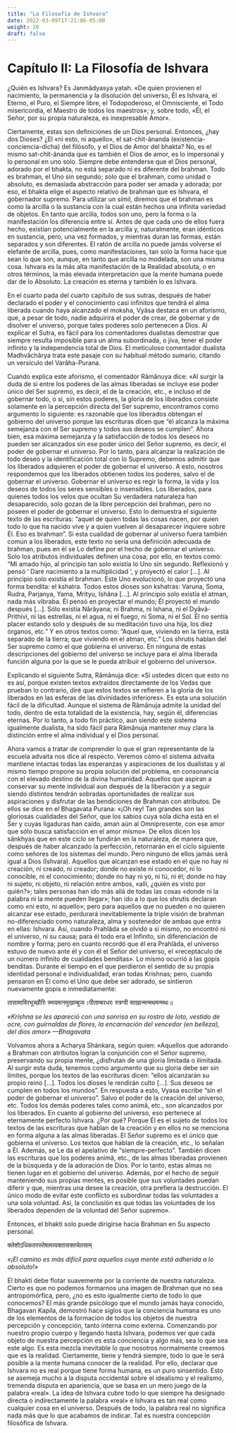 ```yaml
---
title: "La Filosofía de Ishvara"
date: 2022-03-09T17:21:06-05:00
weight: 20
draft: false
---
```



# Capítulo II: La Filosofía de Ishvara

¿Quién es Ishvara? Es Janmâdyasya yatah. «De quien provienen el nacimiento, la permanencia y la disolución del universo, Él es Ishvara, el Eterno, el Puro, el Siempre libre, el Todopoderoso, el Omnisciente, el Todo misericordia, el Maestro de todos los maestros»; y, sobre todo, «Él, el Señor, por su propia naturaleza, es inexpresable Amor».

Ciertamente, estas son definiciones de un Dios personal. Entonces, ¿hay dos Dioses? ¿El «ni esto, ni aquello», el sat-chit-ânanda \(existencia-conciencia-dicha\) del filósofo, y el Dios de Amor del bhakta? No, es el mismo sat-chit-ânanda que es también el Dios de amor, es lo impersonal y lo personal en uno solo. Siempre debe entenderse que el Dios personal, adorado por el bhakta, no está separado ni es diferente del brahman. Todo es brahman, el Uno sin segundo; solo que el brahman, como unidad o absoluto, es demasiada abstracción para poder ser amada y adorada; por eso, el bhakta elige el aspecto relativo de brahman que es Ishvara, el gobernador supremo. Para utilizar un símil, diremos que el brahman es como la arcilla o la sustancia con la cual están hechos una infinita variedad de objetos. En tanto que arcilla, todos son uno, pero la forma o la manifestación los diferencia entre sí. Antes de que cada uno de ellos fuera hecho, existían potencialmente en la arcilla y, naturalmente, eran idénticos en sustancia, pero, una vez formados, y mientras duran las formas, están separados y son diferentes. El ratón de arcilla no puede jamás volverse el elefante de arcilla, pues, como manifestaciones, tan solo la forma hace que sean lo que son, aunque, en tanto que arcilla no modelada, son una misma cosa. Ishvara es la más alta manifestación de la Realidad absoluta, o en otros términos, la más elevada interpretación que la mente humana puede dar de lo Absoluto. La creación es eterna y también lo es Ishvara.

En el cuarto pada del cuarto capítulo de sus sutras, después de haber declarado el poder y el conocimiento casi infinitos que tendrá el alma liberada cuando haya alcanzado el moksha, Vyâsa destaca en un aforismo, que, a pesar de todo, nadie adquirirá el poder de crear, de gobernar y de disolver el universo, porque tales poderes solo pertenecen a Dios. Al explicar el Sutra, es fácil para los comentadores dualistas demostrar que siempre resulta imposible para un alma subordinada, o jiva, tener el poder infinito y la independencia total de Dios. El meticuloso comentador dualista Madhvâchârya trata este pasaje con su habitual método sumario, citando un versículo del Varâha-Purana.

Cuando explica este aforismo, el comentador Râmânuya dice: «Al surgir la duda de si entre los poderes de las almas liberadas se incluye ese poder único del Ser supremo, es decir, el de la creación, etc., e incluso el de gobernar todo, o si, sin estos poderes, la gloria de los liberados consiste solamente en la percepción directa del Ser supremo, encontramos como argumento lo siguiente: es razonable que los liberados obtengan el gobierno del universo porque las escrituras dicen que “él alcanza la máxima semejanza con el Ser supremo y todos sus deseos se cumplen”. Ahora bien, esa máxima semejanza y la satisfacción de todos los deseos no pueden ser alcanzados sin ese poder único del Señor supremo, es decir, el poder de gobernar el universo. Por lo tanto, para alcanzar la realización de todo deseo y la identificación total con lo Supremo, debemos admitir que los liberados adquieren el poder de gobernar el universo. A esto, nosotros respondemos que los liberados obtienen todos los poderes, salvo el de gobernar el universo. Gobernar el universo es regir la forma, la vida y los deseos de todos los seres sensibles o insensibles. Los liberados, para quienes todos los velos que ocultan Su verdadera naturaleza han desaparecido, solo gozan de la libre percepción del brahman, pero no poseen el poder de gobernar el universo. Esto lo demuestra el siguiente texto de las escrituras: “aquel de quien todas las cosas nacen, por quien todo lo que ha nacido vive y a quien vuelven al desaparecer inquiere sobre Él. Eso es brahman”. Si esta cualidad de gobernar al universo fuera también común a los liberados, este texto no sería una definición adecuada de brahman, pues en él se Lo define por el hecho de gobernar el universo. Solo los atributos individuales definen una cosa; por ello, en textos como: “Mi amado hijo, al principio tan solo existía lo Uno sin segundo. Reflexionó y pensó ‘ Daré nacimiento a la multiplicidad ’, y proyectó el calor \[…\]. Al principio solo existía el brahman. Este Uno evolucionó, lo que proyectó una forma bendita: el kshatra. Todos estos dioses son kshatras: Varuna, Soma, Rudra, Parjanya, Yama, Mrityu, Ishâna \[…\]. Al principio solo existía el atman, nada más vibraba. Él pensó en proyectar el mundo; Él proyectó el mundo después \[…\]. Sólo existía Nârâyana; ni Brahma, ni Ishana, ni el Dyâvâ-Prithivi, ni las estrellas, ni el agua, ni el fuego, ni Soma, ni el Sol. Él no sentía placer estando solo y después de su meditación tuvo una hija, los diez órganos, etc.” Y en otros textos como: “Aquel que, viviendo en la tierra, está separado de la tierra; que viviendo en el atman, etc.” Los shrutis hablan del Ser supremo como el que gobierna el universo. En ninguna de estas descripciones del gobierno del universo se incluye para el alma liberada función alguna por la que se le pueda atribuir el gobierno del universo».

Explicando el siguiente Sutra, Râmânuja dice: «Si ustedes dicen que esto no es así, porque existen textos extraídos directamente de los Vedas que prueban lo contrario, diré que estos textos se refieren a la gloria de los liberados en las esferas de las divinidades inferiores». Es esta una solución fácil de la dificultad. Aunque el sistema de Râmânuja admite la unidad del todo, dentro de esta totalidad de la existencia, hay, según él, diferencias eternas. Por lo tanto, a todo fin práctico, aun siendo este sistema igualmente dualista, ha sido fácil para Râmânuja mantener muy clara la distinción entre el alma individual y el Dios personal.

Ahora vamos a tratar de comprender lo que el gran representante de la escuela advaita nos dice al respecto. Veremos cómo el sistema advaita mantiene intactas todas las esperanzas y aspiraciones de los dualistas y al mismo tiempo propone su propia solución del problema, en consonancia con el elevado destino de la divina humanidad. Aquellos que aspiran a conservar su mente individual aun después de la liberación y a seguir siendo distintos tendrán sobradas oportunidades de realizar sus aspiraciones y disfrutar de las bendiciones de Brahman con atributos. De ellos se dice en el Bhagavata Purana: «¡Oh rey\! Tan grandes son las gloriosas cualidades del Señor, que los sabios cuya sola dicha está en el Ser y cuyas ligaduras han caído, aman aún al Omnipresente, con ese amor que sólo busca satisfacción en el amor mismo». De ellos dicen los sânkhyas que en este ciclo se fundirán en la naturaleza, de manera que, después de haber alcanzado la perfección, retornarán en el ciclo siguiente como señores de los sistemas del mundo. Pero ninguno de ellos jamás será igual a Dios \(Ishvara\). Aquellos que alcanzan ese estado en el que no hay ni creación, ni creado, ni creador; donde no existe ni conocedor, ni lo conocible, ni el conocimiento; donde no hay ni yo, ni tú, ni él; donde no hay ni sujeto, ni objeto, ni relación entre ambos, «allí, ¿quién es visto por quién?»; tales personas han ido más allá de todas las cosas «donde ni la palabra ni la mente pueden llegar»; han ido a lo que los shrutis declaran como «ni esto, ni aquello»; pero para aquellos que no pueden o no quieren alcanzar ese estado, perdurará inevitablemente la triple visión de brahman no-diferenciado como naturaleza, alma y sostenedor de ambas que entra en ellas: Ishvara. Así, cuando Prahlâda se olvidó a sí mismo, no encontró ni el universo, ni su causa; para él todo era el Infinito, sin diferenciación de nombre y forma; pero en cuanto recordó que él era Prahlâda, el universo estuvo de nuevo ante él y con él el Señor del universo, el «receptáculo de un número infinito de cualidades benditas». Lo mismo ocurrió a las gopis benditas. Durante el tiempo en el que perdieron el sentido de su propia identidad personal e individualidad, eran todas Krishnas; pero, cuando pensaron en Él como el Uno que debe ser adorado, se sintieron nuevamente gopis e inmediatamente:

तासामाविरभूच्छौरिः स्मयमानमुखाम्बुजः।पीताम्बरधरः स्त्रग्वी साखान्मन्मथमन्मथः॥

*«Krishna se les apareció con una sonrisa en su rostro de loto, vestido de ocre, con guirnaldas de flores, la encarnación del vencedor \(en belleza\), del dios amor» —Bhagavata*

Volvamos ahora a Acharya Shánkara, según quien: «Aquellos que adorando a Brahman con atributos logran la conjunción con el Señor supremo, preservando su propia mente, ¿disfrutan de una gloria limitada o ilimitada. Al surgir esta duda, tenemos como argumento que su gloria debe ser sin límites, porque los textos de las escrituras dicen: “ellos alcanzarán su propio reino \[…\]. Todos los dioses le rendirán culto \[…\]. Sus deseos se cumplen en todos los mundos”. En respuesta a esto, Vyasa escribe “sin el poder de gobernar el universo”. Salvo el poder de la creación del universo, etc. Todos los demás poderes tales como animâ, etc., son alcanzados por los liberados. En cuanto al gobierno del universo, eso pertenece al eternamente perfecto Ishvara. ¿Por qué? Porque Él es el sujeto de todos los textos de las escrituras que hablan de la creación y en ellos no se menciona en forma alguna a las almas liberadas. El Señor supremo es el único que gobierna el universo. Los textos que hablan de la creación, etc., lo señalan a Él. Además, se Le da el apelativo de “siempre-perfecto”. También dicen las escrituras que los poderes animâ, etc., de las almas liberadas provienen de la búsqueda y de la adoración de Dios. Por lo tanto, estas almas no tienen lugar en el gobierno del universo. Además, por el hecho de seguir manteniendo sus propias mentes, es posible que sus voluntades puedan diferir y que, mientras una desee la creación, otra prefiera la destrucción. El único modo de evitar este conflicto es subordinar todas las voluntades a una sola voluntad. Así, la conclusión es que todas las voluntades de los liberados dependen de la voluntad del Señor supremo».

Entonces, el bhakti solo puede dirigirse hacia Brahman en Su aspecto personal.

क्लेशोऽधिकतरस्तेषामव्यक्तासक्तचेतसाम्

*«¡El camino es más difícil para aquellos cuya mente está adherida a lo absoluto\!»*

El bhakti debe flotar suavemente por la corriente de nuestra naturaleza. Cierto es que no podemos formarnos una imagen de Brahman que no sea antropomórfica, pero, ¿no es esto igualmente cierto de todo lo que conocemos? El más grande psicólogo que el mundo jamás haya conocido, Bhagavan Kapila, demostró hace siglos que la conciencia humana es uno de los elementos de la formación de todos los objetos de nuestra percepción y concepción, tanto interna como externa. Comenzando por nuestro propio cuerpo y llegando hasta Ishvara, podemos ver que cada objeto de nuestra percepción es esta conciencia y algo más, sea lo que sea este algo. Es esta mezcla inevitable lo que nosotros normalmente creemos que es la realidad. Ciertamente, tiene y tendrá siempre, todo lo que le será posible a la mente humana conocer de la realidad. Por ello, declarar que Ishvara no es real porque tiene forma humana, es un puro sinsentido. Esto se asemeja mucho a la disputa occidental sobre el idealismo y el realismo, tremenda disputa en apariencia, que se basa en un mero juego de la palabra «real». La idea de Ishvara cubre todo lo que siempre ha designado directa o indirectamente la palabra «real» e Ishvara es tan real como cualquier cosa en el universo. Después de todo, la palabra real no significa nada más que lo que acabamos de indicar. Tal es nuestra concepción filosófica de Ishvara.
